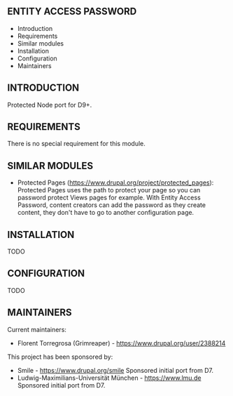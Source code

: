 ENTITY ACCESS PASSWORD
----------------------

* Introduction
* Requirements
* Similar modules
* Installation
* Configuration
* Maintainers


INTRODUCTION
------------

Protected Node port for D9+.


REQUIREMENTS
------------

There is no special requirement for this module.


SIMILAR MODULES
---------------

 * Protected Pages (https://www.drupal.org/project/protected_pages):
   Protected Pages uses the path to protect your page so you can password
   protect Views pages for example. With Entity Access Password, content
   creators can add the password as they create content, they don't have to go
   to another configuration page.


INSTALLATION
------------

TODO


CONFIGURATION
-------------

TODO

MAINTAINERS
-----------

Current maintainers:
 * Florent Torregrosa (Grimreaper) - https://www.drupal.org/user/2388214

This project has been sponsored by:
 * Smile - https://www.drupal.org/smile
   Sponsored initial port from D7.
 * Ludwig-Maximilians-Universität München - https://www.lmu.de
   Sponsored initial port from D7.
